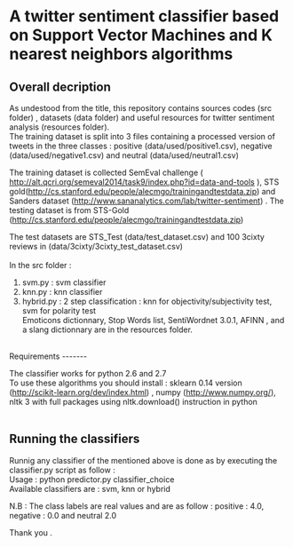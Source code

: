 # A twitter sentiment classifier based on Support Vector Machines and K nearest neighbors algorithms
Overall decription
-------
As undestood from the title, this repository contains sources codes (src folder) , datasets (data folder) and useful resources for twitter sentiment analysis (resources folder).<br />
The training dataset is split into 3 files containing a processed version of tweets in the three classes : positive (data/used/positive1.csv), negative (data/used/negative1.csv) and neutral (data/used/neutral1.csv) <br />

The training dataset is collected SemEval challenge ( http://alt.qcri.org/semeval2014/task9/index.php?id=data-and-tools ), STS gold(http://cs.stanford.edu/people/alecmgo/trainingandtestdata.zip)  and Sanders dataset (http://www.sananalytics.com/lab/twitter-sentiment) . The testing dataset is from STS-Gold (http://cs.stanford.edu/people/alecmgo/trainingandtestdata.zip) <br />

The test datasets are STS_Test (data/test_dataset.csv) and 100 3cixty reviews in (data/3cixty/3cixty_test_dataset.csv) <br />  
In the src folder :<br />
1) svm.py : svm classifier <br />
2) knn.py : knn classifier <br />
3) hybrid.py : 2 step classification : knn for objectivity/subjectivity test, svm for polarity test <br />
Emoticons dictionnary, Stop Words list, SentiWordnet 3.0.1, AFINN , and a slang dictionnary are in the resources folder.<br />
<br />
Requirements
-------

The classifier works for python 2.6 and 2.7 <br />
To use these algorithms you should install : sklearn 0.14 version (http://scikit-learn.org/dev/index.html) , numpy (http://www.numpy.org/), nltk 3 with full packages using nltk.download() instruction in python <br />
<br />

Running the classifiers
-------
Runnig any classifier of the mentioned above is done as by executing the classifier.py script as follow  : <br />
Usage : python predictor.py classifier_choice <br />
Available classifiers are : svm, knn or hybrid<br />

N.B : The class labels are real values and are as follow : positive : 4.0, negative : 0.0 and neutral 2.0 <br />


Thank you .  <br />

